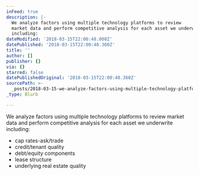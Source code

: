 ```yaml
---
inFeed: true
description: |-
  We analyze factors using multiple technology platforms to review
  market data and perform competitive analysis for each asset we underwrite
  including:
dateModified: '2018-03-15T22:00:48.008Z'
datePublished: '2018-03-15T22:00:48.360Z'
title: ''
author: []
publisher: {}
via: {}
starred: false
datePublishedOriginal: '2018-03-15T22:00:48.360Z'
sourcePath: >-
  _posts/2018-03-15-we-analyze-factors-using-multiple-technology-platforms-to-re.md
_type: Blurb

---
```

We analyze factors using multiple technology platforms to review
market data and perform competitive analysis for each asset we underwrite
including:

* cap
rates-ask/trade 
* credit/tenant
quality 
* debt/equity
components 
* lease
structure
* underlying
real estate quality